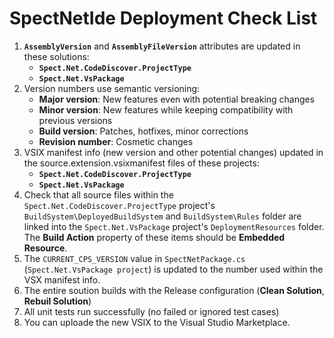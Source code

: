 # SpectNetIde Deployment Check List

1. __`AssemblyVersion`__ and __`AssemblyFileVersion`__ attributes are updated in these solutions:
    * __`Spect.Net.CodeDiscover.ProjectType`__
    * __`Spect.Net.VsPackage`__
 1. Version numbers use semantic versioning:
    * __Major version__: New features even with potential breaking changes
    * __Minor version__: New features while keeping compatibility with previous versions
    * __Build version__: Patches, hotfixes, minor corrections
    * __Revision number__: Cosmetic changes
1. VSIX manifest info (new version and other potential changes) updated in the source.extension.vsixmanifest files of these projects:
    * __`Spect.Net.CodeDiscover.ProjectType`__
    * __`Spect.Net.VsPackage`__
1. Check that all source files within the `Spect.Net.CodeDiscover.ProjectType` project's
`BuildSystem\DeployedBuildSystem` and `BuildSystem\Rules` folder are linked into the
`Spect.Net.VsPackage` project's `DeploymentResources` folder. The __Build Action__ property 
of these items should be __Embedded Resource__.
1. The `CURRENT_CPS_VERSION` value in `SpectNetPackage.cs` (`Spect.Net.VsPackage project`) is updated 
to the number used within the VSX manifest info.
1. The entire soution builds with the Release configuration (__Clean Solution__, __Rebuil Solution__)
1. All unit tests run successfully (no failed or ignored test cases)
1. You can uploade the new VSIX to the Visual Studio Marketplace.